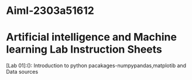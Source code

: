 # Aiml-2303a51612
# Artificial intelligence and Machine learning Lab Instruction Sheets 
[Lab 01]:(): Introduction to python pacakages-numpypandas,matplotib and Data sources


